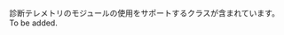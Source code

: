 <Namespace Name="Microsoft.ApplicationInsights.Extensibility.Implementation.Tracing">
  <Docs>
    <summary>診断テレメトリのモジュールの使用をサポートするクラスが含まれています。</summary> 
    <remarks>To be added.</remarks>
  </Docs>
</Namespace>
